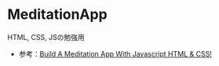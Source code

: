 # MeditationApp
HTML, CSS, JSの勉強用
- 参考：[Build A Meditation App With Javascript HTML & CSS!](https://youtu.be/oMBXdZzYqEk)
